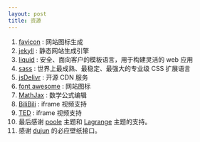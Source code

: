 ```yaml
---
layout: post
title: 资源
---
```


1. [favicon](https://facivon.io) : 网站图标生成
2. [jekyll](https://jekyllrb.com/) : 静态网站生成引擎
3. [liquid](https://liquid.bootcss.com/) : 安全、面向客户的模板语言，用于构建灵活的 web 应用
4. [sass](https://www.sass.hk/) : 世界上最成熟、最稳定、最强大的专业级 CSS 扩展语言
5. [jsDelivr](https://www.jsdelivr.com/) : 开源 CDN 服务
6. [font awesome](https://fontawesome.com/) : 网站图标
7. [MathJax](https://www.mathjax.org/) : 数学公式编辑
8. [BiliBili](https://www.bilibili.com/) : iframe 视频支持
9. [TED](https://www.ted.com/) : iframe 视频支持
10. 最后感谢 [poole](https://github.com/poole/poole) 主题和 [Lagrange](https://github.com/LeNPaul/Lagrange) 主题的支持。
11. 感谢 [dujun](https://www.dujin.org/3618.html) 的必应壁纸接口。